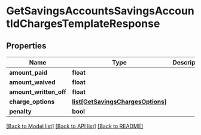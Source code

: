 # GetSavingsAccountsSavingsAccountIdChargesTemplateResponse

## Properties
Name | Type | Description | Notes
------------ | ------------- | ------------- | -------------
**amount_paid** | **float** |  | [optional] 
**amount_waived** | **float** |  | [optional] 
**amount_written_off** | **float** |  | [optional] 
**charge_options** | [**list[GetSavingsChargesOptions]**](GetSavingsChargesOptions.md) |  | [optional] 
**penalty** | **bool** |  | [optional] 

[[Back to Model list]](../README.md#documentation-for-models) [[Back to API list]](../README.md#documentation-for-api-endpoints) [[Back to README]](../README.md)

